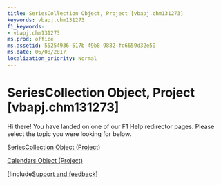 ```yaml
---
title: SeriesCollection Object, Project [vbapj.chm131273]
keywords: vbapj.chm131273
f1_keywords:
- vbapj.chm131273
ms.prod: office
ms.assetid: 55254936-517b-49b8-9882-fd6659d32e59
ms.date: 06/08/2017
localization_priority: Normal
---
```



# SeriesCollection Object, Project [vbapj.chm131273]

Hi there! You have landed on one of our F1 Help redirector pages. Please select the topic you were looking for below.

[SeriesCollection Object (Project)](http://msdn.microsoft.com/library/2065e328-f82c-266f-e34c-fa99100c862e%28Office.15%29.aspx)

[Calendars Object (Project)](http://msdn.microsoft.com/library/a96c7b96-f0ab-5ec3-3d16-facea61b8ee5%28Office.15%29.aspx)

[!include[Support and feedback](~/includes/feedback-boilerplate.md)]